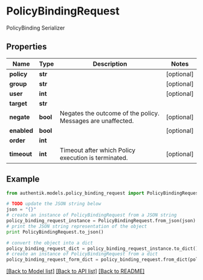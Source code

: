 # PolicyBindingRequest

PolicyBinding Serializer

## Properties
Name | Type | Description | Notes
------------ | ------------- | ------------- | -------------
**policy** | **str** |  | [optional] 
**group** | **str** |  | [optional] 
**user** | **int** |  | [optional] 
**target** | **str** |  | 
**negate** | **bool** | Negates the outcome of the policy. Messages are unaffected. | [optional] 
**enabled** | **bool** |  | [optional] 
**order** | **int** |  | 
**timeout** | **int** | Timeout after which Policy execution is terminated. | [optional] 

## Example

```python
from authentik.models.policy_binding_request import PolicyBindingRequest

# TODO update the JSON string below
json = "{}"
# create an instance of PolicyBindingRequest from a JSON string
policy_binding_request_instance = PolicyBindingRequest.from_json(json)
# print the JSON string representation of the object
print PolicyBindingRequest.to_json()

# convert the object into a dict
policy_binding_request_dict = policy_binding_request_instance.to_dict()
# create an instance of PolicyBindingRequest from a dict
policy_binding_request_form_dict = policy_binding_request.from_dict(policy_binding_request_dict)
```
[[Back to Model list]](../README.md#documentation-for-models) [[Back to API list]](../README.md#documentation-for-api-endpoints) [[Back to README]](../README.md)


